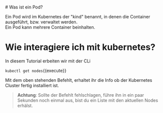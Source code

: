 <br>
# Was ist ein Pod?

Ein Pod wird im Kubernetes der "kind" benannt, in denen die Container ausgeführt, bzw. verwaltet werden. <br>
Ein Pod kann mehrere Container beinhalten. 

# Wie interagiere ich mit kubernetes?

In diesem Tutorial erbeiten wir mit der CLi

`kubectl get nodes`{{execute}}

Mit dem oben stehenden Befehlt, erhaltet ihr die Info ob der Kubernetes Cluster fertig installiert ist. 

> **Achtung**: Sollte der Befehlt fehlschlagen, führe ihn in ein paar Sekunden noch einmal aus, bist du ein Liste mit den aktuellen Nodes erhälst.
